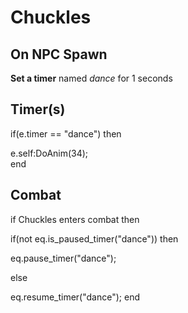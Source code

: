 # Chuckles


## On NPC Spawn

**Set a timer** named *dance* for 1 seconds


## Timer(s)

if(e.timer == "dance") then


e.self:DoAnim(34);  
end



## Combat

if Chuckles enters combat  then


if(not eq.is_paused_timer("dance")) then



eq.pause_timer("dance");


else


eq.resume_timer("dance");
end
